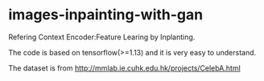 # images-inpainting-with-gan
Refering Context Encoder:Feature Learing by Inplanting.

The code is based on tensorflow(>=1.13) and it is very easy to understand.

The dataset is from http://mmlab.ie.cuhk.edu.hk/projects/CelebA.html
